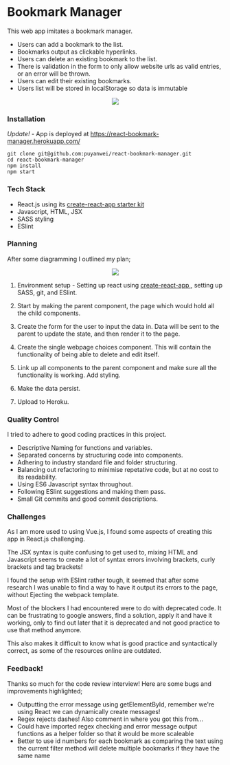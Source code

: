 # Bookmark Manager

This web app imitates a bookmark manager.

-   Users can add a bookmark to the list.
-   Bookmarks output as clickable hyperlinks.
-   Users can delete an existing bookmark to the list.
-   There is validation in the form to only allow website urls as valid entries, or an error will be thrown.
-   Users can edit their existing bookmarks.
-   Users list will be stored in localStorage so data is immutable

<p align="center">
  <img src="https://user-images.githubusercontent.com/14803518/41782600-9bde1132-7632-11e8-9212-91e0065bfb57.png">
</p>

### Installation

_Update!_ - App is deployed at https://react-bookmark-manager.herokuapp.com/

```
git clone git@github.com:puyanwei/react-bookmark-manager.git
cd react-bookmark-manager
npm install
npm start
```

### Tech Stack

-   React.js using its [create-react-app starter kit](https://github.com/facebook/create-react-app)
-   Javascript, HTML, JSX
-   SASS styling
-   ESlint

### Planning

After some diagramming I outlined my plan;

<p align="center">
  <img src="https://user-images.githubusercontent.com/14803518/41667528-1c8e1a6e-74a5-11e8-9f60-4dbf0a03998d.jpg">
</p>

1.  Environment setup - Setting up react using [create-react-app ](https://github.com/facebook/create-react-app), setting up SASS, git, and ESlint.

2.  Start by making the parent component, the page which would hold all the child components.

3.  Create the form for the user to input the data in. Data will be sent to the parent to update the state, and then render it to the page.

4.  Create the single webpage choices component. This will contain the functionality of being able to delete and edit itself.

5.  Link up all components to the parent component and make sure all the functionality is working. Add styling.

6.  Make the data persist.

7.  Upload to Heroku.

### Quality Control

I tried to adhere to good coding practices in this project.

-   Descriptive Naming for functions and variables.
-   Separated concerns by structuring code into components.
-   Adhering to industry standard file and folder structuring.
-   Balancing out refactoring to minimise repetative code, but at no cost to its readability.
-   Using ES6 Javascript syntax throughout.
-   Following ESlint suggestions and making them pass.
-   Small Git commits and good commit descriptions.

### Challenges

As I am more used to using Vue.js, I found some aspects of creating this app in React.js challenging.

The JSX syntax is quite confusing to get used to, mixing HTML and Javascript seems to create a lot of syntax errors involving brackets, curly brackets and tag brackets!

I found the setup with ESlint rather tough, it seemed that after some research I was unable to find a way to have it output its errors to the page, without Ejecting the webpack template.

Most of the blockers I had encountered were to do with deprecated code. It can be frustrating to google answers, find a solution, apply it and have it working, only to find out later that it is deprecated and not good practice to use that method anymore.

This also makes it difficult to know what is good practice and syntactically correct, as some of the resources online are outdated.

### Feedback!

Thanks so much for the code review interview! Here are some bugs and improvements highlighted;

-   Outputting the error message using getElementById, remember we're using React we can dynamically create messages!
-   Regex rejects dashes! Also comment in where you got this from...
-   Could have imported regex checking and error message output functions as a helper folder so that it would be more scaleable
-   Better to use id numbers for each bookmark as comparing the text using the current filter method will delete multiple bookmarks if they have the same name
